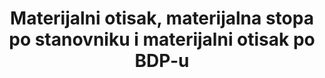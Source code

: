﻿---
goal_meta_link_page: 3
indicator_name: >-
  Materijalni otisak, materijalna stopa po stanovniku i materijalni otisak po BDP-u
target: >-
  Do 2030. postići održivo upravljanje i učinkovito korištenje prirodnih resursa.
title: >-
  Materijalni otisak, materijalna stopa po stanovniku i materijalni otisak po BDP-u
permalink: /12-2-1/
sdg_goal: 12
layout: indicator
indicator: 12.2.1
indicator_variable: null
graph: null
graph_type_description: EPA  does  not  have  data
graph_status_notes: unk
variable_description: null
variable_notes: null
un_designated_tier: '3'
un_custodial_agency: 'UNEP  (Partnering  Agencies:  OECD)'
target_id: '12.2'
has_metadata: true
goal_meta_link: 'http://unstats.un.org/sdgs/files/metadata-compilation/Metadata-Goal-12.pdf'
indicator_definition: >-
   Materijalni otisak(MF) pripisuje se globalnom vađenju materijala na domaću finalnu potražnju neke zemlje. Izračunava se kao ekvivalent sirovina za uvoz (RMEIM) plus domaće vađenje (DE) minus ekvivalent sirovina za izvoz(RMEEX). Za dodjeljivanje primarnih
method_of_computation: >-
  Material  footprint  of  consumption  reports  the  amount  of  primary  materials  required  to  serve  final  demand  of  a  country  and  can  be  interpreted  as  an  indicator  for  the  material  standard  of  living/level  of  capitalization  of  an  economy.  Per-capita  MF  describes  the  average  material  use  for  final  demand.  DMC  and  MF  need  to  be  looked  at  in  combination  as  they  cover  the  two  aspects  of  the  economy,  production  and  consumption.  The  DMC  reports  the  actual  amount  of  material  in  an  economy,  MF  the  virtual  amount  required  across  the  whole  supply  chain  to  service  final  demand.  A  country  can,  for  instance  have  a  very  high  DMC  because  it  has  a  large  primary  production  sector  for  export  or  a  very  low  DMC  because  it  has  outsourced  most  of  the  material  intensive  industrial  processes  to  other  countries.  The  material  footprint  corrects  for  both  phenomena.
source_title: null
source_notes: null
published: true  
---